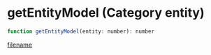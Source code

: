 # getEntityModel (Category entity)

```js
function getEntityModel(entity: number): number
```

[filename](getEntityModel_m.md ':include')